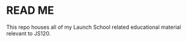 # READ ME #

This repo houses all of my Launch School related educational material relevant to JS120.

